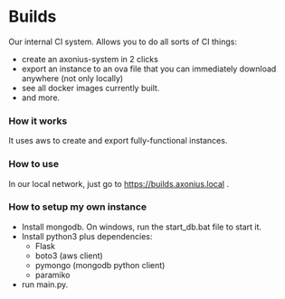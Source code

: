 # Builds #

Our internal CI system. Allows you to do all sorts of CI things:
* create an axonius-system in 2 clicks
* export an instance to an ova file that you can immediately download anywhere (not only locally)
* see all docker images currently built.
* and more.

### How it works ###
It uses aws to create and export fully-functional instances.

### How to use ###
In our local network, just go to https://builds.axonius.local .

### How to setup my own instance ###
* Install mongodb. On windows, run the start_db.bat file to start it.
* Install python3 plus dependencies:
	* Flask
	* boto3 (aws client)
	* pymongo (mongodb python client)
	* paramiko
* run main.py.